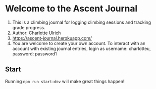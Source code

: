 # Welcome to the Ascent Journal

1. This is a climbing journal for logging climbing sessions and tracking grade progress. 
2. Author: Charlotte Ulrich
3. https://ascent-journal.herokuapp.com/
4. You are welcome to create your own account. To interact with an account with existing journal entries, login as username: charlotteu, password: password1

## Start

Running `npm run start:dev` will make great things happen!


